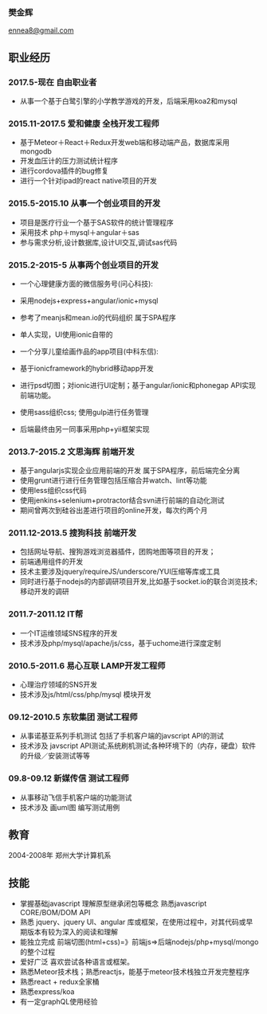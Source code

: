 ### 樊金辉
ennea8@gmail.com 

## 职业经历
### 2017.5-现在 自由职业者
 * 从事一个基于白鹭引擎的小学教学游戏的开发，后端采用koa2和mysql
 

### 2015.11-2017.5 爱和健康  全栈开发工程师 
* 基于Meteor＋React＋Redux开发web端和移动端产品，数据库采用mongodb
* 开发血压计的压力测试统计程序
* 进行cordova插件的bug修复
* 进行一个针对ipad的react native项目的开发

### 2015.5-2015.10 从事一个创业项目的开发

* 项目是医疗行业一个基于SAS软件的统计管理程序
* 采用技术 php＋mysql＋angular＋sas
* 参与需求分析,设计数据库,设计UI交互,调试sas代码
	
	
### 2015.2-2015-5 从事两个创业项目的开发
 * 一个心理健康方面的微信服务号(问心科技):
 * 采用nodejs+express+angular/ionic+mysql 
 * 参考了meanjs和mean.io的代码组织 属于SPA程序
 * 单人实现，UI使用ionic自带的
	    
	
 * 一个分享儿童绘画作品的app项目(中科东信):
 * 基于ionicframework的hybrid移动app开发
 * 进行psd切图；对ionic进行UI定制；基于angular/ionic和phonegap API实现前端功能。
 * 使用sass组织css; 使用gulp进行任务管理
 * 后端最终由另一同事采用php+yii框架实现
	    
### 2013.7-2015.2 文思海辉 前端开发 
* 基于angularjs实现企业应用前端的开发 属于SPA程序，前后端完全分离
* 使用grunt进行进行任务管理包括压缩合并watch、lint等功能
* 使用less组织css代码
* 使用jenkins+selenium+protractor结合svn进行前端的自动化测试
* 期间曾两次到硅谷出差进行项目的online开发，每次约两个月
      

### 2011.12-2013.5 搜狗科技 前端开发  
* 包括网址导航、搜狗游戏浏览器插件，团购地图等项目的开发；
* 前端通用组件的开发
* 技术主要涉及jquery/requireJS/underscore/YUI压缩等库或工具
* 同时进行基于nodejs的内部调研项目开发,比如基于socket.io的联合浏览技术;移动开发的调研
      
### 2011.7-2011.12 IT帮
* 一个IT运维领域SNS程序的开发
* 技术涉及php/mysql/apache/js/css，基于uchome进行深度定制
      
### 2010.5-2011.6 易心互联 LAMP开发工程师  
* 心理治疗领域的SNS开发 
* 技术涉及js/html/css/php/mysql 模块开发

### 09.12-2010.5 东软集团 测试工程师  
* 从事诺基亚系列手机测试 包括了手机客户端的javscript API的测试 
* 技术涉及 javscript API测试;系统刷机测试;各种环境下的（内存，硬盘）软件的升级／安装测试等等
          
### 09.8-09.12 新媒传信 测试工程师  
* 从事移动飞信手机客户端的功能测试
* 技术涉及 画uml图 编写测试用例

## 教育

2004-2008年 郑州大学计算机系

## 技能

* 掌握基础javascript 理解原型继承闭包等概念 熟悉javascript CORE/BOM/DOM API
* 熟悉 jquery、jquery UI、angular 库或框架，在使用过程中，对其代码或早期版本有较为深入的阅读和理解
* 能独立完成 前端切图(html+css)=》前端js=>后端nodejs/php+mysql/mongo的整个过程
* 爱好广泛 喜欢尝试各种语言或框架。
* 熟悉Meteor技术栈；熟悉reactjs，能基于meteor技术栈独立开发完整程序
* 熟悉react + redux全家桶
* 熟悉express/koa
* 有一定graphQL使用经验


